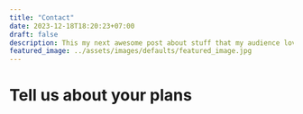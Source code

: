 ```yaml
---
title: "Contact"
date: 2023-12-18T18:20:23+07:00
draft: false
description: This my next awesome post about stuff that my audience love to read.
featured_image: ../assets/images/defaults/featured_image.jpg
---
```


# Tell us about your plans

<iframe
  data-tally-src="https://tally.so/embed/mYdqe0?alignLeft=1&hideTitle=1&transparentBackground=1&dynamicHeight=1"
  loading="lazy"
  width="100%"
  height="342"
  frameborder="0"
  marginheight="0"
  marginwidth="0"
  title="Contact Form">
</iframe>

<script>var d=document,w="https://tally.so/widgets/embed.js",v=function(){"undefined"!=typeof Tally?Tally.loadEmbeds():d.querySelectorAll("iframe[data-tally-src]:not([src])").forEach((function(e){e.src=e.dataset.tallySrc}))};if("undefined"!=typeof Tally)v();else if(d.querySelector('script[src="'+w+'"]')==null){var s=d.createElement("script");s.src=w,s.onload=v,s.onerror=v,d.body.appendChild(s);}</script>